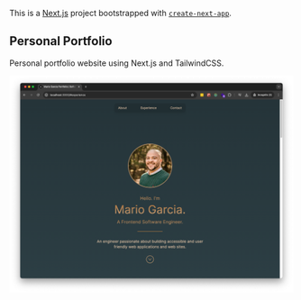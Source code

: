 This is a [Next.js](https://nextjs.org/) project bootstrapped with [`create-next-app`](https://github.com/vercel/next.js/tree/canary/packages/create-next-app).

## Personal Portfolio

Personal portfolio website using Next.js and TailwindCSS.

![alt text](image.png)
